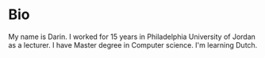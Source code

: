 # Bio

My name is Darin.
I worked for 15 years in Philadelphia University of Jordan as a lecturer.
I have Master degree in Computer science.
I'm learning Dutch.